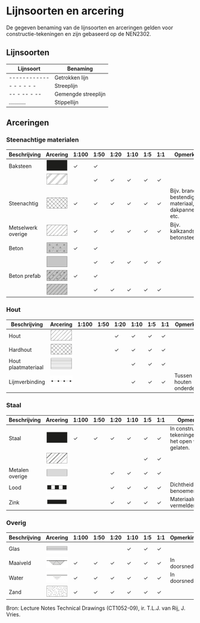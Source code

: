 # Lijnsoorten en arcering

De gegeven benaming van de lijnsoorten en arceringen gelden voor constructie-tekeningen en zijn gebaseerd op de NEN2302.

## Lijnsoorten


| Lijnsoort | Benaming |
|-----------|----------|
| ------------ | Getrokken lijn |
| - - - - - - | Streeplijn |
| -- - -- - -- | Gemengde streeplijn |
| ............ | Stippellijn |

## Arceringen

### Steenachtige materialen

| Beschrijving       | Arcering                                           | 1:100 | 1:50 | 1:20 | 1:10 | 1:5 | 1:1 | Opmerking                                        |
|-------------------|----------------------------------------------------|-------|------|------|------|-----|-----|--------------------------------------------------|
| Baksteen           | ![Baksteen 1](Images/1_Baksteen_1.jpg) | ✓     | ✓    |      |      |     |     |                                                  |
|                   | ![Baksteen 2](Images/1_Baksteen_2.jpg) |       | ✓    | ✓    | ✓    | ✓   | ✓   |                                                  |
| Steenachtig        | ![Steenachtig](Images/02_steenachtig.jpg) | ✓     | ✓    | ✓    | ✓    | ✓   | ✓   | Bijv. brand bestendig materiaal, dakpannen, etc. |
| Metselwerk overige  | ![Metselwerk overige](Images/03_metselwerk_overige.jpg) | ✓     | ✓    | ✓    | ✓    | ✓   | ✓   | Bijv. kalkzandsteen, betonsteen.                  |
| Beton             | ![Beton 1](Images/04_beton_1.jpg) | ✓     | ✓    |      |      |     |     |                                                  |
|                   | ![Beton 2](Images/04_beton_2.jpg) |       | ✓    | ✓    | ✓    | ✓   | ✓   |                                                  |
| Beton prefab      | ![Beton prefab 1](Images/05_beton_prefab_1.jpg) | ✓     | ✓    |      |      |     |     |                                                  |
|                   | ![Beton prefab 2](Images/05_beton_prefab_2.jpg) |       | ✓    | ✓    | ✓    | ✓   | ✓   |                                                  |

### Hout

| Beschrijving           | Arcering                                           | 1:100 | 1:50 | 1:20 | 1:10 | 1:5 | 1:1 | Opmerking                               |
|-----------------------|----------------------------------------------------|-------|------|------|------|-----|-----|-----------------------------------------|
| Hout                  | ![Hout](Images/06_hout.jpg)     |       |      | ✓    | ✓    | ✓   | ✓   |                                         |
| Hardhout              | ![Hardhout](Images/07_hardhout.jpg) |       |      | ✓    | ✓    | ✓   | ✓   |                                         |
| Hout plaatmateriaal    | ![Hout plaatmateriaal](Images/08_Hout_plaatmateriaal.jpg) |       |      |      | ✓    | ✓   | ✓   |                                         |
| Lijmverbinding        | ![Lijmverbinding](Images/09_lijmverbinding.jpg) |       |      |      | ✓    | ✓   | ✓   | Tussen houten onderdelen.               |

### Staal

| Beschrijving           | Arcering                                           | 1:100 | 1:50 | 1:20 | 1:10 | 1:5 | 1:1 | Opmerking                               |
|-----------------------|----------------------------------------------------|-------|------|------|------|-----|-----|-----------------------------------------|
| Staal                 | ![Staal 1](Images/10_staal_1.jpg) | ✓     | ✓    | ✓    | ✓    | ✓   | ✓   | In constructie tekeningen mag het open worden gelaten. |
|                       | ![Staal 2](Images/10_staal_2.jpg) |       |      |      |      | ✓   | ✓   |                                         |
| Metalen overige        | ![Metalen overige](Images/11_metalen_overige.jpg) |       |      | ✓    | ✓    | ✓   | ✓   |                                         |
| Lood                  | ![Lood](Images/12_lood.jpg)     |       |      | ✓    | ✓    | ✓   | ✓   | Dichtheid benoemen.                    |
| Zink                  | ![Zink](Images/13_zink.jpg)     |       |      | ✓    | ✓    | ✓   | ✓   | Materiaalnummer vermelden.             |

### Overig

| Beschrijving           | Arcering                                           | 1:100 | 1:50 | 1:20 | 1:10 | 1:5 | 1:1 | Opmerking                               |
|-----------------------|----------------------------------------------------|-------|------|------|------|-----|-----|-----------------------------------------|
| Glas                  | ![Glas](Images/15_Glas.jpg)     |       |      |      | ✓    | ✓   | ✓   |                                         |
| Maaiveld              | ![Maaiveld](Images/14_maaiveld.jpg) | ✓     | ✓    | ✓    | ✓    | ✓   | ✓   | In doorsnede.                          |
| Water                 | ![Water](Images/16_Water.jpg)   | ✓     | ✓    | ✓    | ✓    | ✓   | ✓   | In doorsnede.                          |
| Zand                  | ![Zand](Images/17_Zand.jpg)     | ✓     | ✓    | ✓    | ✓    | ✓   | ✓   |                                         |

Bron: Lecture Notes Technical Drawings (CT1052-09), ir. T.L.J. van Rij, J. Vries.

